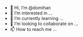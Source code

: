 - 👋 Hi, I’m @domihan
- 👀 I’m interested in ...
- 🌱 I’m currently learning ...
- 💞️ I’m looking to collaborate on ...
- 📫 How to reach me ...

<!---
domihan/domihan is a ✨ special ✨ repository because its `README.md` (this file) appears on your GitHub profile.
You can click the Preview link to take a look at your changes.
--->

